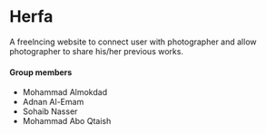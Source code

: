# Herfa

A freelncing website to connect user with photographer and allow photographer to share his/her previous works.

#### Group members
* Mohammad Almokdad
* Adnan Al-Emam
* Sohaib Nasser
* Mohammad Abo Qtaish

